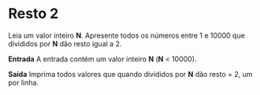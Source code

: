 # Resto 2

Leia um valor inteiro **N**. Apresente todos os números entre 1 e 10000 que divididos por **N** dão resto igual a 2.

**Entrada**
A entrada contém um valor inteiro **N** (**N** < 10000).

**Saída**
Imprima todos valores que quando divididos por **N** dão resto = 2, um por linha.